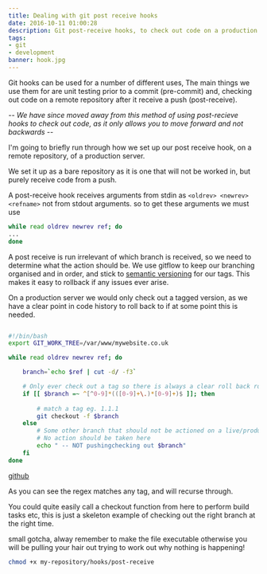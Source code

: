 ```yaml
---
title: Dealing with git post receive hooks
date: 2016-10-11 01:00:28
description: Git post-receive hooks, to check out code on a production server. 
tags:
- git
- development
banner: hook.jpg
---
```

Git hooks can be used for a number of different uses, The main things we use them for are unit testing prior to a commit (pre-commit) and, checking out code on a remote repository after it receive a push (post-receive).

*-- We have since moved away from this method of using post-recieve hooks to check out code, as it only allows you to move forward and not backwards --*

I'm going to briefly run through how we set up our post receive hook, on a remote repository, of a production server.

We set it up as a bare repository as it is one that will not be worked in, but purely receive code from a push.

A post-receive hook receives arguments from stdin as `<oldrev> <newrev> <refname>` not from stdout arguments. so to get these arguments we must use 

```bash
while read oldrev newrev ref; do
...
done
```

A post receive is run irrelevant of which branch is received, so we need to determine what the action should be. We use gitflow to keep our branching organised and in order, and stick to [semantic versioning](http://semver.org/) for our tags. 
This makes it easy to rollback if any issues ever arise.

On a production server we would only check out a tagged version, as we have a clear point in code history to roll back to if at some point this is needed.

```bash

#!/bin/bash
export GIT_WORK_TREE=/var/www/mywebsite.co.uk

while read oldrev newrev ref; do

    branch=`echo $ref | cut -d/ -f3`

    # Only ever check out a tag so there is always a clear roll back route
    if [[ $branch =~ ^[^0-9]*(([0-9]+\.)*[0-9]+)$ ]]; then
        
        # match a tag eg. 1.1.1
        git checkout -f $branch
    else
        # Some other branch that should not be actioned on a live/production server
        # No action should be taken here
        echo " -- NOT pushingchecking out $branch"
    fi
done
```
[github](https://gist.github.com/kernowjoe/436ee79cf95b1b1d8514d430892645c0)

As you can see the regex matches any tag, and will recurse through. 

You could quite easily call a checkout function from here to perform build tasks etc, this is just a skeleton example of checking out the right branch at the right time.

small gotcha, alway remember to make the file executable otherwise you will be pulling your hair out trying to work out why nothing is happening!

```bash
chmod +x my-repository/hooks/post-receive
```